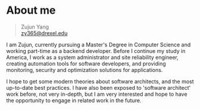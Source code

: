 # About me

> Zujun Yang</br>
> zy365@drexel.edu

I am Zujun, currently pursuing a Master's Degree in Computer Science and working part-time as a backend developer. Before I continue my study in America, I work as a system administrator and site reliability engineer, creating automation tools for software developers, and providing monitoring, security and optimization solutions for applications.

I hope to get some modern theories about software architects, and the most up-to-date best practices. I have also been exposed to 'software architect' work before, not very in-depth, but I am very interested and hope to have the opportunity to engage in related work in the future.
